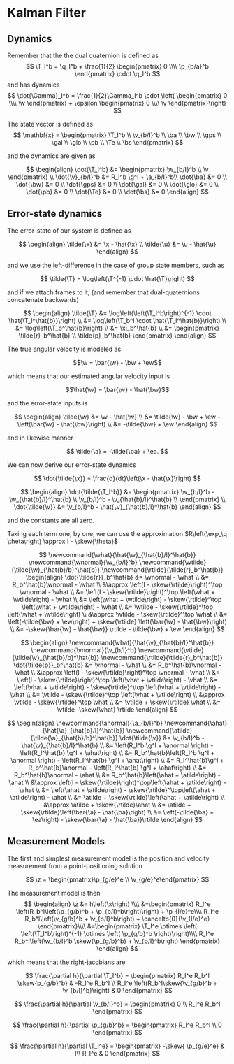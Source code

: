 # Kalman Filter

## Dynamics


$$
\newcommand{\x}{\mathbf{x}}
\newcommand{\T}{\Gamma}
\newcommand{\q}{\mathbf{q}}
\newcommand{\v}{\mathbf{v}}
\newcommand{\ba}{\mathbf{b}_{a}}
\newcommand{\bw}{\mathbf{b}_{\omega}}
\newcommand{\gps}{\mathbf{c}_{\mathrm{gps}}}
\newcommand{\gal}{\mathbf{c}_{\mathrm{gal}}}
\newcommand{\glo}{\mathbf{c}_{\mathrm{glo}}}
\newcommand{\pb}{\mathbf{p}_{g/b}^b}
\newcommand{\p}{\mathbf{p}}
\newcommand{\g}{\mathbf{g}}
\newcommand{\a}{\mathbf{a}}
\newcommand{\z}{\mathbf{z}}
\newcommand{\u}{\mathbf{u}}
\newcommand{\Te}{\Gamma_I^e}
\newcommand{\bs}{\boldsymbol{\beta}_s}
\newcommand{\w}{\boldsymbol{\omega}}
\newcommand{\ew}{\boldsymbol{\eta}_\omega}
\newcommand{\ea}{\boldsymbol{\eta}_a}
\newcommand{\skew}[1]{\lfloor#1\rfloor_\times}
$$


Remember that the the dual quaternion is defined as
$$
\T_I^b = \q_I^b + \frac{1}{2}  \begin{pmatrix} 0 \\\\ \p_{b/a}^b \end{pmatrix} \cdot \q_I^b
$$
and has dynamics
$$
\dot{\Gamma}_I^b = \frac{1}{2}\Gamma_I^b \cdot \left( \begin{pmatrix} 0 \\\\ \w \end{pmatrix} + \epsilon \begin{pmatrix} 0 \\\\ \v \end{pmatrix}\right)
$$

The state vector is defined as
$$
\mathbf{x} =
\begin{pmatrix}
\T_I^b \\
\v_{b/I}^b \\
\ba \\
\bw \\
\gps \\
\gal \\
\glo \\
\pb \\
\Te \\
\bs
\end{pmatrix}
$$

and the dynamics are given as

$$
\begin{align}
\dot{\T_I^b} &= \begin{pmatrix} \w_{b/I}^b \\ \v \end{pmatrix} \\
\dot{\v}_{b/I}^b &= R_I^b \g^I + \a_{b/I}^b\\
\dot{\ba} &= 0 \\
\dot{\bw} &= 0 \\
\dot{\gps} &= 0 \\
\dot{\gal} &= 0 \\
\dot{\glo} &= 0 \\
\dot{\pb} &= 0 \\
\dot{\Te} &= 0 \\
\dot{\bs} &= 0
\end{align}
$$

## Error-state dynamics

The error-state of our system is defined as

$$
\begin{align}
\tilde{\x} &= \x - \hat{\x} \\
\tilde{\u} &= \u - \hat{\u}
\end{align}
$$

and we use the left-difference in the case of group state members, such as

$$
\tilde{\T} = \log\left(\T^{-1} \cdot \hat{\T}\right)
$$

and if we attach frames to it, (and remember that dual-quaternions concatenate backwards)

$$
\begin{align}
\tilde{\T} &= \log\left(\left(\T_I^b\right)^{-1} \cdot \hat{\T_I^\hat{b}}\right) \\
 &= \log\left(\T_b^I \cdot \hat{\T_I^\hat{b}}\right) \\
 &= \log\left(\T_b^\hat{b}\right) \\
 &= \xi_b^\hat{b} \\
 &= \begin{pmatrix} \tilde{r}_b^\hat{b} \\ \tilde{p}_b^\hat{b} \end{pmatrix}
\end{align}
$$


The true angular velocity is modeled as

$$\w = \bar{\w} - \bw + \ew$$

which means that our estimated angular velocity input is

$$\hat{\w} = \bar{\w} - \hat{\bw}$$

and the error-state inputs is

$$
\begin{align}
\tilde{\w} &= \w - \hat{\w} \\
           &= \tilde{\w} - \bw + \ew - \left(\bar{\w} - \hat{\bw}\right) \\
           &= -\tilde{\bw} + \ew
\end{align}
$$

and in likewise manner

$$
\tilde{\a} = -\tilde{\ba} + \ea.
$$


We can now derive our error-state dynamics

$$
\dot{\tilde{\x}} = \frac{d}{dt}\left(\x - \hat{\x}\right)
$$

$$
\begin{align}
\dot{\tilde{\T_I^b}} &= \begin{pmatrix}
    \w_{b/I}^b - \w_{\hat{b}/I}^\hat{b} \\
    \v_{b/I}^b - \v_{\hat{b}/I}^\hat{b} \\
\end{pmatrix} \\
\dot{\tilde{\v}} &= \v_{b/I}^b - \hat{₂v}_{\hat{b}/I}^\hat{b}
\end{align}
$$

and the constants are all zero.


Taking each term one, by one, we can use the approximation $R\left(\exp_\q \theta\right) \approx I - \skew{\theta}$

$$
\newcommand{\what}{\hat{\w}_{\hat{b}/I}^\hat{b}}
\newcommand{\wnormal}{\w_{b/I}^b}
\newcommand{\wtilde}{\tilde{\w}_{\hat{b}/b}^\hat{b}}
\newcommand{\rtilde}{\tilde{r}_b^\hat{b}}
\begin{align}
\dot{\tilde{r}}_b^\hat{b} &= \wnormal - \what \\
    &= R_b^\hat{b}\wnormal - \what \\
    &\approx \left(I - \skew{\rtilde}\right)^\top \wnormal - \what \\
    &= \left(I - \skew{\rtilde}\right)^\top \left(\what + \wtilde\right) - \what \\
    &= \left(\what + \wtilde\right) - \skew{\rtilde}^\top \left(\what + \wtilde\right) - \what \\
    &= \wtilde - \skew{\rtilde}^\top \left(\what + \wtilde\right) \\
    &\approx \wtilde - \skew{\rtilde}^\top \what \\
    &= \left(-\tilde{\bw} + \ew\right) + \skew{\rtilde} \left(\bar{\w} - \hat{\bw}\right) \\
    &= -\skew{\bar{\w} - \hat{\bw}} \rtilde - \tilde{\bw} + \ew
\end{align}
$$

$$
\begin{align}
\newcommand{\vhat}{\hat{\v}_{\hat{b}/I}^\hat{b}}
\newcommand{\vnormal}{\v_{b/I}^b}
\newcommand{\vtilde}{\tilde{\v}_{\hat{b}/b}^\hat{b}}
\newcommand{\rtilde}{\tilde{r}_b^\hat{b}}
\dot{\tilde{p}}_b^\hat{b} &= \vnormal - \vhat \\
    &= R_b^\hat{b}\vnormal - \vhat \\
    &\approx \left(I - \skew{\rtilde}\right)^\top \vnormal - \vhat \\
    &= \left(I - \skew{\rtilde}\right)^\top \left(\vhat + \vtilde\right) - \vhat \\
    &= \left(\vhat + \vtilde\right) - \skew{\rtilde}^\top \left(\vhat + \vtilde\right) - \vhat \\
    &= \vtilde - \skew{\rtilde}^\top \left(\vhat + \vtilde\right) \\
    &\approx \vtilde - \skew{\rtilde}^\top \vhat \\
    &= \vtilde + \skew{\rtilde} \vhat \\
    &= \vtilde -\skew{\vhat} \rtilde
\end{align}
$$

$$
\begin{align}
\newcommand{\anormal}{\a_{b/I}^b}
\newcommand{\ahat}{\hat{\a}_{\hat{b}/I}^\hat{b}}
\newcommand{\atilde}{\tilde{\a}_{\hat{b}/b}^\hat{b}}
\dot{\tilde{\v}} &= \v_{b/I}^b - \hat{\v}_{\hat{b}/I}^\hat{b} \\
    &= \left(R_I^b \g^I + \anormal \right) - \left(R_I^\hat{b} \g^I + \ahat\right) \\
    &= R_b^\hat{b}\left(R_I^b \g^I + \anormal \right) - \left(R_I^\hat{b} \g^I + \ahat\right) \\
    &= R_I^\hat{b}\g^I + R_b^\hat{b}\anormal - \left(R_I^\hat{b} \g^I + \ahat\right) \\
    &= R_b^\hat{b}\anormal - \ahat \\
    &= R_b^\hat{b}\left(\ahat + \atilde\right) - \ahat \\
    &\approx \left(I - \skew{\rtilde}\right)^\top\left(\ahat + \atilde\right) - \ahat \\
    &= \left(\ahat + \atilde\right) - \skew{\rtilde}^\top\left(\ahat + \atilde\right) - \ahat \\
    &= \atilde + \skew{\rtilde}\left(\ahat + \atilde\right) \\
    &\approx \atilde + \skew{\rtilde}\ahat  \\
    &= \atilde + \skew{\rtilde}\left(\bar{\a} - \hat{\ba}\right)  \\
    &= \left(-\tilde{\ba} + \ea\right) - \skew{\bar{\a} - \hat{\ba}}\rtilde
\end{align}
$$

## Measurement Models

The first and simplest measurement model is the position and velocity measurement from a point-positioning solution

$$
\z = \begin{pmatrix}\p_{g/e}^e \\ \v_{g/e}^e\end{pmatrix}
$$

The measurement model is then
$$
\begin{align}
\z &= h\left(\x\right) \\\\
    &=\begin{pmatrix}
        R_I^e \left(R_b^I\left(\p_{g/b}^b  + \p_{b/I}^b\right)\right) + \p_{I/e}^e\\\\
        R_I^e R_b^I\left(\v_{g/b}^b + \v_{b/I}^b\right) + \cancelto{0}{\v_{I/e}^e}
    \end{pmatrix}\\\\
    &=\begin{pmatrix}
        \T_I^e \otimes \left( \left(\T_I^b\right)^{-1} \otimes \left( \p_{g/b}^b \right)\right)\\\\
        R_I^e R_b^I\left(\w_{b/I}^b \skew{\p_{g/b}^b} + \v_{b/I}^b\right)
    \end{pmatrix}
\end{align}
$$

which means that the right-jacobians are

$$
\frac{\partial h}{\partial \T_I^b} =
\begin{pmatrix}
    R_I^e R_b^I \skew{p_{g/b}^b}  & -R_I^e R_b^I \\
   R_I^e \left(R_b^I\skew{\v_{g/b}^b + \v_{b/I}^b}\right) & 0
\end{pmatrix}
$$

$$
\frac{\partial h}{\partial \v_{b/I}^b} =
\begin{pmatrix}
    0 \\
   R_I^e R_b^I
\end{pmatrix}
$$

$$
\frac{\partial h}{\partial \p_{g/b}^b} =
\begin{pmatrix}
    R_I^e R_b^I \\
    0
\end{pmatrix}
$$

$$
\frac{\partial h}{\partial \T_I^e} =
\begin{pmatrix}
    -\skew{ \p_{g/e}^e} & I\\
    R_I^e & 0
\end{pmatrix}
$$
